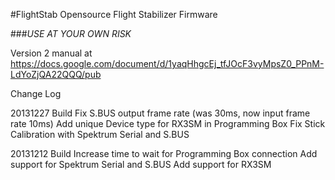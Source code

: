 #FlightStab
Opensource Flight Stabilizer Firmware

###*USE AT YOUR OWN RISK*

Version 2 manual at https://docs.google.com/document/d/1yaqHhgcEj_tfJOcF3vyMpsZ0_PPnM-LdYoZjQA22QQQ/pub

Change Log

20131227 Build
	Fix S.BUS output frame rate (was 30ms, now input frame rate 10ms)
	Add unique Device type for RX3SM in Programming Box
	Fix Stick Calibration with Spektrum Serial and S.BUS
	
20131212 Build
	Increase time to wait for Programming Box connection
	Add support for Spektrum Serial and S.BUS
	Add support for RX3SM
	

